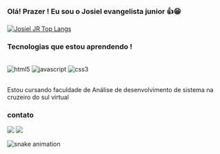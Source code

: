 
### Olá! Prazer ! Eu sou o Josiel evangelista junior  👍😁
 
[![Josiel JR Top Langs](https://github-readme-stats.vercel.app/api/top-langs/?username=JosielEjr&layout=compact)](https://github.com/anuraghazra/github-readme-stats) 


### Tecnologias que estou aprendendo ! 

<div style="display: inline_block"><br>
   <img alt="html5" src="https://img.shields.io/badge/HTML5-E34F26?style=for-the-badge&logo=html5&logoColor=white" />
   <img alt="javascript" src="https://img.shields.io/badge/JavaScript-323330?style=for-the-badge&logo=javascript&logoColor=F7DF1E" />
   <img alt="css3" src="https://img.shields.io/badge/CSS3-1572B6?style=for-the-badge&logo=css3&logoColor=white" />
</div><br>

Estou cursando faculdade de Análise de desenvolvimento de sistema na cruzeiro do sul virtual

 ### contato
<div>
<a href= "mailto:contato@juninhojoka11.tech"><img src="https://img.shields.io/badge/Gmail-D14836?style=for-the-badge&logo=gmail&logoColor=white" target="_blank"></a>
<a href="https://www.linkedin.com/in/josiel-evangelista-junior-38b710224/" target="_blank"><img src="https://img.shields.io/badge/LinkedIn-0077B5?style=for-the-badge&logo=linkedin&logoColor=white" target="_blank"></a>

![snake animation](https://github.com/JosielEJR/JosielEJR/blob/otput/github-contribution-grade-nake.svg)
 
</div>


